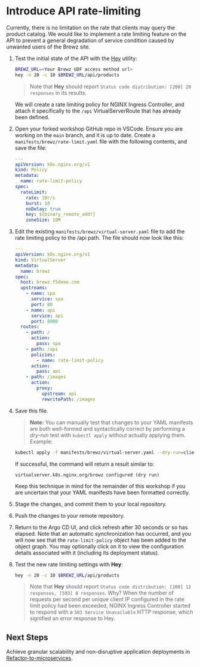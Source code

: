 # Introduce API rate-limiting

Currently, there is no limitation on the rate that clients may query the product catalog. We would like to implement a rate limiting feature on the API to prevent a general degradation of service condition caused by unwanted users of the Brewz site.

1. Test the initial state of the API with the [Hey](https://github.com/rakyll/hey) utility:

    ```bash
    BREWZ_URL=<Your Brewz UDF access method url>
    hey -n 20 -c 10 $BREWZ_URL/api/products
    ```

    > Note that **Hey** should report `Status code distribution: [200] 20 responses` in its results.

    We will create a rate limiting policy for NGINX Ingress Controller, and attach it specifically to the `/api` VirtualServerRoute that has already been defined.

1. Open your forked workshop GitHub repo in VSCode. Ensure you are working on the `main` branch, and it is up to date. Create a `manifests/brewz/rate-limit.yaml` file with the following contents, and save the file:

    ```yaml
    ---
    apiVersion: k8s.nginx.org/v1
    kind: Policy
    metadata:
      name: rate-limit-policy
    spec:
      rateLimit:
        rate: 10r/s
        burst: 10
        noDelay: true
        key: ${binary_remote_addr}
        zoneSize: 10M
    ```

1. Edit the existing `manifests/brewz/virtual-server.yaml` file to add the rate limiting policy to the /api path. The file should now look like this:

    ```yaml
    ---
    apiVersion: k8s.nginx.org/v1
    kind: VirtualServer
    metadata:
      name: brewz
    spec:
      host: brewz.f5demo.com
      upstreams:
        - name: spa
          service: spa
          port: 80
        - name: api
          service: api
          port: 8000
      routes:
        - path: /
          action:
            pass: spa
        - path: /api
          policies:
            - name: rate-limit-policy
          action:
            pass: api
        - path: /images
          action:
            proxy:
              upstream: api
              rewritePath: /images
    ```

1. Save this file.

    > **Note:** You can manually test that changes to your YAML manifests are both well-formed and syntactically correct by performing a *dry-run* test with `kubectl apply` without actually applying them. Example:

    ```bash
    kubectl apply -f manifests/brewz/virtual-server.yaml --dry-run=client
    ```

    If successful, the command will return a result similar to:

    ```shell
    virtualserver.k8s.nginx.org/brewz configured (dry run)
    ```

    Keep this technique in mind for the remainder of this workshop if you are uncertain that your YAML manifests have been formatted correctly.

1. Stage the changes, and commit them to your local repository.

1. Push the changes to your remote repository.

1. Return to the Argo CD UI, and click refresh after 30 seconds or so has elapsed. Note that an automatic synchronization has occurred, and you will now see that the `rate-limit-policy` object has been added to the object graph. You may optionally click on it to view the configuration details associated with it (including its deployment status).

1. Test the new rate limiting settings with **Hey**:

    ```bash
    hey -n 20 -c 10 $BREWZ_URL/api/products
    ```

    > Note that **Hey** should report `Status code distribution: [200] 12 responses, [503] 8 responses`. Why? When the number of requests per second per unique client IP configured in the rate limit policy had been exceeded, NGINX Ingress Controller started to respond with a `503 Service Unavailable` HTTP response, which signified an error response to Hey.

## Next Steps

Achieve granular scalability and non-disruptive application deployments in [Refactor-to-microservices](refactor.md).
